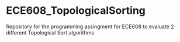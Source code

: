 # ECE608_TopologicalSorting
 Repository for the programming assingment for ECE608 to evaluate 2 different Topological Sort algorithms
